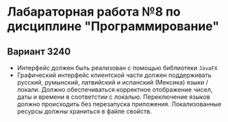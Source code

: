 # Лабараторная работа №8 по дисциплине "Программирование"
## Вариант 3240
- Интерфейс должен быть реализован с помощью библиотеки `JavaFX`
- Графический интерфейс клиентской части должен поддерживать русский, румынский, латвийский и испанский (Мексика) языки / локали. Должно обеспечиваться корректное отображение чисел, даты и времени в соответстии с локалью. Переключение языков должно происходить без перезапуска приложения. Локализованные ресурсы должны храниться в файле свойств.